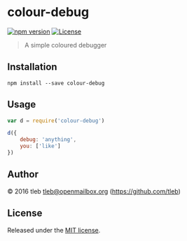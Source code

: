 # colour-debug

[![npm version][npm-image]][npm-url]
[![License][license-image]][license-url]

[npm-url]: https://www.npmjs.com/package/colour-debug
[npm-image]: https://img.shields.io/npm/v/colour-debug.svg
[license-url]: https://opensource.org/licenses/MIT
[license-image]: https://img.shields.io/npm/l/colour-debug.svg

> A simple coloured debugger

## Installation

```shell
npm install --save colour-debug
```

## Usage

```js
var d = require('colour-debug')

d({
    debug: 'anything',
    you: ['like']
})
```

## Author

© 2016 tleb <tleb@openmailbox.org> (https://github.com/tleb)

## License

Released under the [MIT license](http://tleb.mit-license.org).
